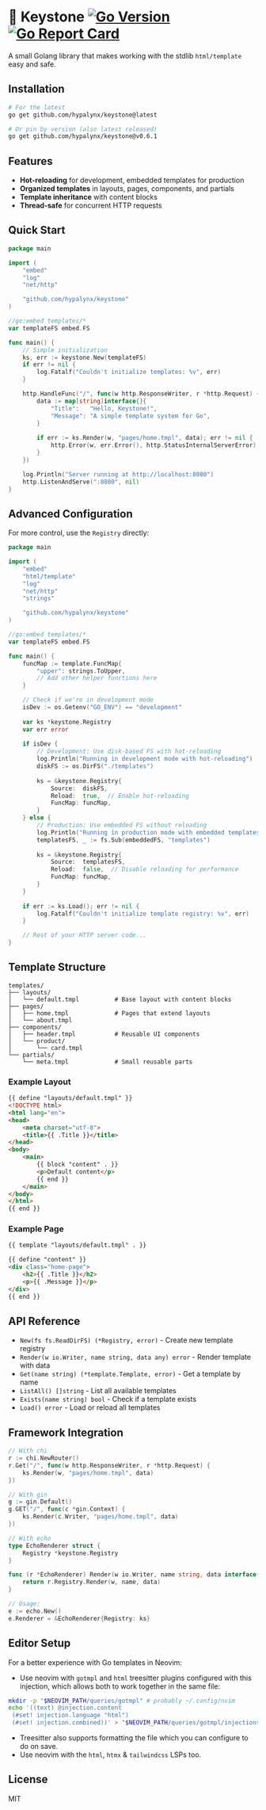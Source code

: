 # :gem: Keystone [![Go Version](https://img.shields.io/github/go-mod/go-version/hypalynx/keystone)](https://github.com/hypalynx/keystone) [![Go Report Card](https://goreportcard.com/badge/github.com/hypalynx/keystone)](https://goreportcard.com/report/github.com/hypalynx/keystone)

A small Golang library that makes working with the stdlib `html/template` easy and safe.

## Installation

```bash
# For the latest
go get github.com/hypalynx/keystone@latest

# Or pin by version (also latest released)
go get github.com/hypalynx/keystone@v0.6.1
```

## Features

- **Hot-reloading** for development, embedded templates for production
- **Organized templates** in layouts, pages, components, and partials
- **Template inheritance** with content blocks
- **Thread-safe** for concurrent HTTP requests

## Quick Start

```go
package main

import (
	"embed"
	"log"
	"net/http"

	"github.com/hypalynx/keystone"
)

//go:embed templates/*
var templateFS embed.FS

func main() {
	// Simple initialization
	ks, err := keystone.New(templateFS)
	if err != nil {
		log.Fatalf("Couldn't initialize templates: %v", err)
	}

	http.HandleFunc("/", func(w http.ResponseWriter, r *http.Request) {
		data := map[string]interface{}{
			"Title":   "Hello, Keystone!",
			"Message": "A simple template system for Go",
		}
		
		if err := ks.Render(w, "pages/home.tmpl", data); err != nil {
			http.Error(w, err.Error(), http.StatusInternalServerError)
		}
	})

	log.Println("Server running at http://localhost:8080")
	http.ListenAndServe(":8080", nil)
}
```

## Advanced Configuration

For more control, use the `Registry` directly:

```go
package main

import (
	"embed"
	"html/template"
	"log"
	"net/http"
	"strings"

	"github.com/hypalynx/keystone"
)

//go:embed templates/*
var templateFS embed.FS

func main() {
	funcMap := template.FuncMap{
		"upper": strings.ToUpper,
		// Add other helper functions here
	}

	// Check if we're in development mode
	isDev := os.Getenv("GO_ENV") == "development"
	
	var ks *keystone.Registry
	var err error
	
	if isDev {
		// Development: Use disk-based FS with hot-reloading
		log.Println("Running in development mode with hot-reloading")
		diskFS := os.DirFS("./templates")
		
		ks = &keystone.Registry{
			Source:  diskFS,
			Reload:  true,  // Enable hot-reloading
			FuncMap: funcMap,
		}
	} else {
		// Production: Use embedded FS without reloading
		log.Println("Running in production mode with embedded templates")
		templatesFS, _ := fs.Sub(embeddedFS, "templates")
		
		ks = &keystone.Registry{
			Source:  templatesFS,
			Reload:  false,  // Disable reloading for performance
			FuncMap: funcMap,
		}
	}
	
	if err := ks.Load(); err != nil {
		log.Fatalf("Couldn't initialize template registry: %v", err)
	}

	// Rest of your HTTP server code...
}
```

## Template Structure

```
templates/
├── layouts/
│   └── default.tmpl          # Base layout with content blocks
├── pages/
│   ├── home.tmpl             # Pages that extend layouts
│   └── about.tmpl
├── components/
│   ├── header.tmpl           # Reusable UI components
│   └── product/
│       └── card.tmpl
└── partials/
    └── meta.tmpl             # Small reusable parts
```

### Example Layout

```html
{{ define "layouts/default.tmpl" }}
<!DOCTYPE html>
<html lang="en">
<head>
    <meta charset="utf-8">
    <title>{{ .Title }}</title>
</head>
<body>
    <main>
        {{ block "content" . }}
        <p>Default content</p>
        {{ end }}
    </main>
</body>
</html>
{{ end }}
```

### Example Page

```html
{{ template "layouts/default.tmpl" . }}

{{ define "content" }}
<div class="home-page">
    <h2>{{ .Title }}</h2>
    <p>{{ .Message }}</p>
</div>
{{ end }}
```

## API Reference

- `New(fs fs.ReadDirFS) (*Registry, error)` - Create new template registry
- `Render(w io.Writer, name string, data any) error` - Render template with data
- `Get(name string) (*template.Template, error)` - Get a template by name
- `ListAll() []string` - List all available templates
- `Exists(name string) bool` - Check if a template exists
- `Load() error` - Load or reload all templates

## Framework Integration

```go
// With chi
r := chi.NewRouter()
r.Get("/", func(w http.ResponseWriter, r *http.Request) {
    ks.Render(w, "pages/home.tmpl", data)
})

// With gin
g := gin.Default()
g.GET("/", func(c *gin.Context) {
    ks.Render(c.Writer, "pages/home.tmpl", data)
})

// With echo
type EchoRenderer struct {
    Registry *keystone.Registry
}

func (r *EchoRenderer) Render(w io.Writer, name string, data interface{}, c echo.Context) error {
    return r.Registry.Render(w, name, data)
}

// Usage:
e := echo.New()
e.Renderer = &EchoRenderer{Registry: ks}
```

## Editor Setup

For a better experience with Go templates in Neovim:

- Use neovim with `gotmpl` and `html` treesitter plugins configured with this injection, which allows both to work together in the same file:
```bash
mkdir -p "$NEOVIM_PATH/queries/gotmpl" # probably ~/.config/nvim
echo '((text) @injection.content
 (#set! injection.language "html")
 (#set! injection.combined))' > "$NEOVIM_PATH/queries/gotmpl/injections.scm"
```
- Treesitter also supports formatting the file which you can configure to do on save.
- Use neovim with the `html`, `htmx` & `tailwindcss` LSPs too.

## License

MIT
